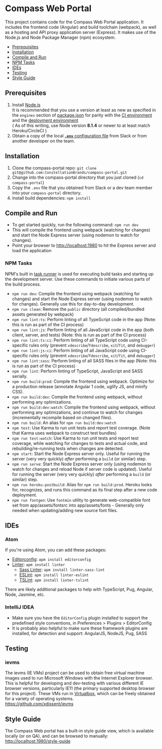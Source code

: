 # Compass Web Portal
This project contains code for the Compass Web Portal application. It includes the frontend code (Angular) and build toolchain (webpack), as well as a hosting and API proxy application server (Express). It makes use of the Node.js and Node Package Manager (npm) ecosystem.  
- [Prerequisites](#prerequisites)
- [Installation](#installation)
- [Compile and Run](#compile-and-run)
- [NPM Tasks](#npm-tasks)
- [IDEs](#ides)
- [Testing](#testing)
- [Style Guide](#style-guide)

## Prerequisites
1. Install [Node.js](https://docs.npmjs.com/getting-started/installing-node)  
It is recommended that you use a version at least as new as specified in the `engines` section of [package.json](package.json) for parity with the [CI environment](https://circleci.com/gh/ConstellationBrands/compass-portal) and the [deployment environment](https://dashboard.heroku.com/pipelines/30ba816e-b652-4ca7-aed5-4a95a884d086)  
( As of this writing, use Node version **8.1.4** or newer to at least match Heroku/CircleCI )  
2. Obtain a copy of the local [**`.env`** configuration file](wiki/Environment-Variable-Configuration#local-environment-variables) from Slack or from another developer on the team.   

## Installation
1. Clone the compass-portal repo: `git clone git@github.com:ConstellationBrands/compass-portal.git`
2. Change into the compass-portal directory that you just cloned (`cd compass-portal`)
3. Copy the `.env` file that you obtained from Slack or a dev team member into your `compass-portal` directory.
4. Install build dependencies: `npm install`

## Compile and Run
- To get started quickly, run the following command: `npm run dev`
- This will compile the frontend using webpack (watching for changes) and start the Node Express server (using nodemon to watch for changes).  
- Point your browser to [http://localhost:1980](http://localhost:1980) to hit the Express server and load the application 

### NPM Tasks
NPM's built in [task runner](https://docs.npmjs.com/cli/run-script) is used for executing build tasks and starting up the development server. Use these commands to initiate various parts of the build process.

- `npm run dev`: Compile the frontend using webpack (watching for changes) and start the Node Express server (using nodemon to watch for changes). Generally use this for day-to-day development.  
- `npm run clean`: Remove the `public` directory (all compiled/bundled assets generated by webpack)
- `npm run lint:ts`: Perform linting of all TypeScript code in the app (Note: this is run as part of the CI process)
- `npm run lint:js`: Perform linting of all JavaScript code in the app (both client, server, and tests) (Note: this is run as part of the CI process)
- `npm run lint:ts:ci`: Perform linting of all TypeScript code using CI-specific rules only (prevent `xdescribe`/`fdescribe`, `xit`/`fit`, and `debugger`)
- `npm run lint:js:ci`: Perform linting of all JavaScript code using CI-specific rules only (prevent `xdescribe`/`fdescribe`, `xit`/`fit`, and `debugger`)
- `npm run lint:sass`: Perform linting of all SASS files in the app (Note: this is run as part of the CI process)
- `npm run lint`: Perform linting of TypeScript, JavaScript and SASS serially.
- `npm run build:prod`: Compile the frontend using webpack. Optimize for a production release (annotate Angular 1 code, uglify JS, and minify CSS).
- `npm run build:dev`: Compile the frontend using webpack, without performing any optimizations.
- `npm run build:dev:watch`: Compile the frontend using webpack, without performing any optimizations, and continue to watch for changes (incrementally recompile based on changed files).
- `npm run build`: An alias for `npm run build:dev:watch`
- `npm test`: Use Karma to run unit tests and report test coverage. (Note that Karma uses webpack to construct test bundles)
- `npm run test:watch`: Use Karma to run unit tests and report test coverage, while watching for changes to tests and actual code, and rebuilding/re-running tests when changes are detected.
- `npm start`: Start the Node Express server only. Useful for running the server (very very quickly) *after* performing a `build` (or similar) step.
- `npm run serve`: Start the Node Express server only (using nodemon to watch for changes and reload Node if server code is updated). Useful for running the server (very very quickly) *after* performing a `build` (or similar) step.
- `npm run heroku-postbuild`: Alias for `npm run build:prod`. Heroku looks for, recognizes, and runs this command as its final step after a new code deployment.
- `npm run fontgen`: Use `fontmin` utility to generate web-compatible font set from app/assets/fontsrc into app/assets/fonts - Generally only needed when updating/adding new source font files.

## IDEs

### Atom
If you're using Atom, you can add these packages:
- [Editorconfig](https://atom.io/packages/editorconfig): `apm install editorconfig`
- [Linter](https://atom.io/packages/linter): `apm install linter`
  - [Sass Linter](https://atom.io/packages/linter-sass-lint): `apm install linter-sass-lint`
  - [ESLint](https://atom.io/packages/linter-eslint): `apm install linter-eslint`
  - [TSLint](https://atom.io/packages/linter-tslint): `apm install linter-tslint`  

There are likely additional packages to help with TypeScript, Pug, Angular, Node, Jasmine, etc.

### IntelliJ IDEA
 - Make sure you have the `EditorConfig` plugin installed to support the predefined style conventions, in Preferences > Plugins > EditorConfig
 - It is probably also helpful to make sure these framework plugins are installed, for detection and support: AngularJS, NodeJS, Pug, SASS  

## Testing

### ievms  
The ievms (IE VMs) project can be used to obtain free virtual machine images used to run Microsoft Windows with the Internet Explorer browser. This is helpful for developing and dev-testing with various different IE browser versions, particularly IE11 (the primary supported desktop browser for this project). These VMs run in [Virtualbox](https://www.virtualbox.org/), which can be freely obtained for a variety of operating systems.  
https://github.com/xdissent/ievms  

## Style Guide
The Compass Web portal has a built-in style guide view, which is available locally (or on QA), and can be browsed to manually:  
[http://localhost:1980/style-guide](http://localhost:1980/style-guide) 
